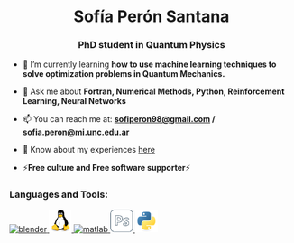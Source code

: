 <h1 align="center"> Sofía Perón Santana</h1>
<h3 align="center">PhD student in Quantum Physics</h3>


- 🌱 I’m currently learning **how to use machine learning techniques to solve optimization problems in Quantum Mechanics.**

- 💬 Ask me about **Fortran, Numerical Methods, Python, Reinforcement Learning, Neural Networks**

- 📫 You can reach me at: **sofiperon98@gmail.com / sofia.peron@mi.unc.edu.ar**

- 📄 Know about my experiences [here](https://drive.google.com/file/d/1RZXMUDHfBKo_wCWCXiph4Ta8XxF9emgJ/view?usp=sharing)

- ⚡**Free culture and Free software supporter**⚡


<h3 align="left">Languages and Tools:</h3>
<p align="left"> <a href="https://www.blender.org/" target="_blank" rel="noreferrer"> <img src="https://download.blender.org/branding/community/blender_community_badge_white.svg" alt="blender" width="40" height="40"/> </a> <a href="https://www.linux.org/" target="_blank" rel="noreferrer"> <img src="https://raw.githubusercontent.com/devicons/devicon/master/icons/linux/linux-original.svg" alt="linux" width="40" height="40"/> </a> <a href="https://www.mathworks.com/" target="_blank" rel="noreferrer"> <img src="https://upload.wikimedia.org/wikipedia/commons/2/21/Matlab_Logo.png" alt="matlab" width="40" height="40"/> </a> <a href="https://www.photoshop.com/en" target="_blank" rel="noreferrer"> <img src="https://raw.githubusercontent.com/devicons/devicon/master/icons/photoshop/photoshop-line.svg" alt="photoshop" width="40" height="40"/> </a> <a href="https://www.python.org" target="_blank" rel="noreferrer"> <img src="https://raw.githubusercontent.com/devicons/devicon/master/icons/python/python-original.svg" alt="python" width="40" height="40"/> </a> </p>

